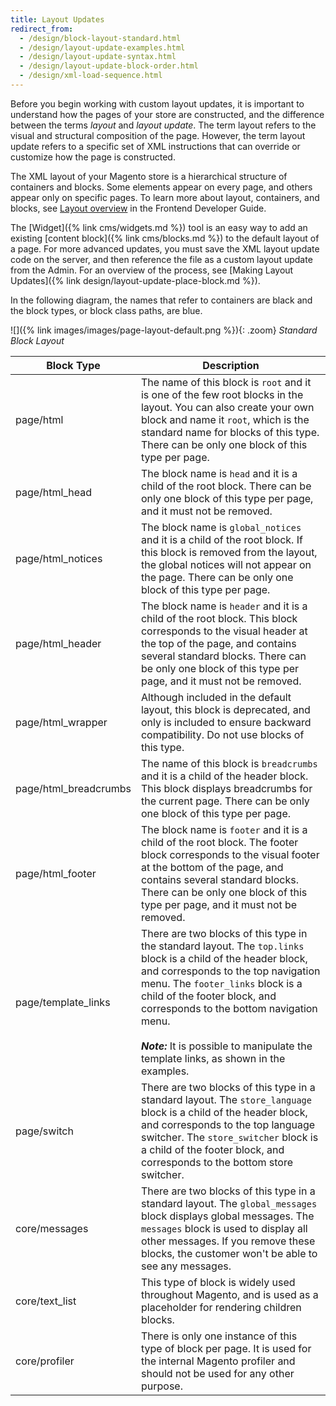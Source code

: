 ```yaml
---
title: Layout Updates
redirect_from: 
  - /design/block-layout-standard.html
  - /design/layout-update-examples.html
  - /design/layout-update-syntax.html
  - /design/layout-update-block-order.html
  - /design/xml-load-sequence.html
---
```


Before you begin working with custom layout updates, it is important to understand how the pages of your store are constructed, and the difference between the terms *layout* and *layout update*. The term layout refers to the visual and structural composition of the page. However, the term layout update refers to a specific set of XML instructions that can override or customize how the page is constructed.

The XML layout of your Magento store is a hierarchical structure of containers and blocks. Some elements appear on every page, and others appear only on specific pages. To learn more about layout, containers, and blocks, see [Layout overview][1] in the Frontend Developer Guide.

The [Widget]({% link cms/widgets.md %}) tool is an easy way to add an existing [content block]({% link cms/blocks.md %}) to the default layout of a page. For more advanced updates, you must save the XML layout update code on the server, and then reference the file as a custom layout update from the Admin. For an overview of the process, see [Making Layout Updates]({% link design/layout-update-place-block.md %}).

In the following diagram, the names that refer to containers are black and the block types, or block class paths, are blue.

![]({% link images/images/page-layout-default.png %}){: .zoom}
_Standard Block Layout_

|Block Type|Description|
|--- |--- |
|page/html|The name of this block is `root` and it is one of the few root blocks in the layout. You can also create your own block and name it `root`, which is the standard name for blocks of this type. There can be only one block of this type per page.|
|page/html_head|The block name is `head` and it is a child of the root block. There can be only one block of this type per page, and it must not be removed.|
|page/html_notices|The block name is `global_notices` and it is a child of the root block. If this block is removed from the layout, the global notices will not appear on the page. There can be only one block of this type per page.|
|page/html_header|The block name is `header` and it is a child of the root block. This block corresponds to the visual header at the top of the page, and contains several standard blocks. There can be only one block of this type per page, and it must not be removed.|
|page/html_wrapper|Although included in the default layout, this block is deprecated, and only is included to ensure backward compatibility. Do not use blocks of this type.|
|page/html_breadcrumbs|The name of this block is `breadcrumbs` and it is a child of the header block. This block displays breadcrumbs for the current page. There can be only one block of this type per page. |
|page/html_footer|The block name is `footer` and it is a child of the root block. The footer block corresponds to the visual footer at the bottom of the page, and contains several standard blocks. There can be only one block of this type per page, and it must not be removed.|
|page/template_links|There are two blocks of this type in the standard layout. The `top.links` block is a child of the header block, and corresponds to the top navigation menu. The `footer_links` block is a child of the footer block, and corresponds to the bottom navigation menu. <br/><br/>**_Note:_** It is possible to manipulate the template links, as shown in the examples.|
|page/switch|There are two blocks of this type in a standard layout. The `store_language` block is a child of the header block, and corresponds to the top language switcher. The `store_switcher` block is a child of the footer block, and corresponds to the bottom store switcher.|
|core/messages|There are two blocks of this type in a standard layout. The `global_messages` block displays global messages. The `messages` block is used to display all other messages. If you remove these blocks, the customer won't be able to see any messages.|
|core/text_list|This type of block is widely used throughout Magento, and is used as a placeholder for rendering children blocks.|
|core/profiler|There is only one instance of this type of block per page. It is used for the internal Magento profiler and should not be used for any other purpose.|

[1]: https://devdocs.magento.com/guides/v2.3/frontend-dev-guide/layouts/layout-overview.html
